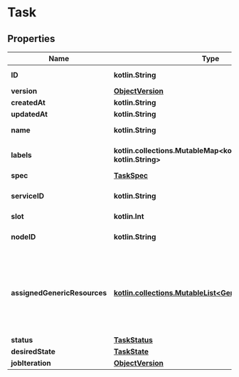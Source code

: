 
# Task

## Properties
Name | Type | Description | Notes
------------ | ------------- | ------------- | -------------
**ID** | **kotlin.String** | The ID of the task. |  [optional]
**version** | [**ObjectVersion**](ObjectVersion.md) |  |  [optional]
**createdAt** | **kotlin.String** |  |  [optional]
**updatedAt** | **kotlin.String** |  |  [optional]
**name** | **kotlin.String** | Name of the task. |  [optional]
**labels** | **kotlin.collections.MutableMap&lt;kotlin.String, kotlin.String&gt;** | User-defined key/value metadata. |  [optional]
**spec** | [**TaskSpec**](TaskSpec.md) |  |  [optional]
**serviceID** | **kotlin.String** | The ID of the service this task is part of. |  [optional]
**slot** | **kotlin.Int** |  |  [optional]
**nodeID** | **kotlin.String** | The ID of the node that this task is on. |  [optional]
**assignedGenericResources** | [**kotlin.collections.MutableList&lt;GenericResourcesInner&gt;**](GenericResourcesInner.md) | User-defined resources can be either Integer resources (e.g, &#x60;SSD&#x3D;3&#x60;) or String resources (e.g, &#x60;GPU&#x3D;UUID1&#x60;).  |  [optional]
**status** | [**TaskStatus**](TaskStatus.md) |  |  [optional]
**desiredState** | [**TaskState**](TaskState.md) |  |  [optional]
**jobIteration** | [**ObjectVersion**](ObjectVersion.md) |  |  [optional]



